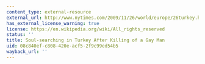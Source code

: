 ```yaml
---
content_type: external-resource
external_url: http://www.nytimes.com/2009/11/26/world/europe/26turkey.html?pagewanted=all
has_external_license_warning: true
license: https://en.wikipedia.org/wiki/All_rights_reserved
status: ''
title: Soul-searching in Turkey After Killing of a Gay Man
uid: 08c840ef-c808-420e-acf5-2f9c99ed54b5
wayback_url: ''
---
```

